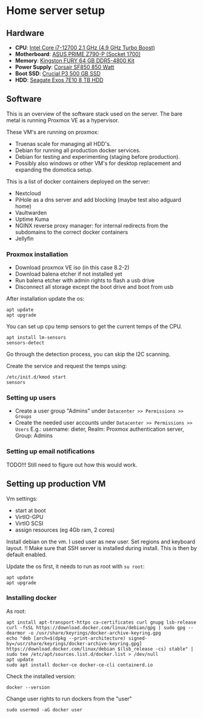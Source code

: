 # Home server setup

## Hardware

- **CPU**: [Intel Core i7-12700 2.1 GHz (4.9 GHz Turbo Boost)](https://www.alternate.be/Intel/Core-i7-12700-2-1-GHz-(4-9-GHz-Turbo-Boost)-socket-1700-processor/html/product/1778354)
- **Motherboard**: [ASUS PRIME Z790-P (Socket 1700)](https://www.alternate.be/ASUS/PRIME-Z790-P-socket-1700-moederbord/html/product/1868082)
- **Memory**: [Kingston FURY 64 GB DDR5-4800 Kit](https://www.alternate.be/Kingston-FURY/64-GB-DDR5-4800-Kit-werkgeheugen/html/product/1826099)
- **Power Supply**: [Corsair SF850 850 Watt](https://www.alternate.be/Corsair/SF850-850-Watt-voeding/html/product/100061554)
- **Boot SSD**: [Crucial P3 500 GB SSD](https://www.alternate.be/Crucial/P3-500-GB-SSD/html/product/1854379)
- **HDD**: [Seagate Exos 7E10 8 TB HDD](https://www.alternate.be/Seagate/Exos-7E10-8-TB-harde-schijf/html/product/1789459)

## Software
This is an overview of the software stack used on the server.
The bare metal is running Proxmox VE as a hypervisor.

These VM's are running on proxmox:
- Truenas scale for managing all HDD's.
- Debian for running all production docker services.
- Debian for testing and experimenting (staging before production).
- Possibly also windows or other VM's for desktop replacement and expanding the domotica setup.

This is a list of docker containers deployed on the server:
- Nextcloud
- PiHole as a dns server and add blocking (maybe test also adguard home)
- Vaultwarden
- Uptime Kuma
- NGINX reverse proxy manager: for internal redirects from the subdomains to the correct docker containers
- Jellyfin

### Proxmox installation
- Download proxmox VE iso (in this case 8.2-2)
- Download balena etcher if not installed yet
- Run balena etcher with admin rights to flash a usb drive
- Disconnect all storage except the boot drive and boot from usb

After installation update the os:
```
apt update
apt upgrade
```

You can set up cpu temp sensors to get the current temps of the CPU.
```
apt install lm-sensors
sensors-detect
```

Go through the detection process, you can skip the I2C scanning.

Create the service and request the temps using:
```
/etc/init.d/kmod start
sensors
```

### Setting up users
- Create a user group "Admins" under ``Datacenter >> Permissions >> Groups``
- Create the needed user accounts under ``Datacenter >> Permissions >> Users``
    E.g.: username: dieter, Realm: Proxmox authentication server, Group: Admins

### Setting up email notifications
TODO!!!
Still need to figure out how this would work.

## Setting up production VM
Vm settings:
- start at boot
- VirtIO-GPU
- VirtIO SCSI
- assign resources (eg 4Gb ram, 2 cores)

Install debian on the vm.
I used user as new user.
Set regions and keyboard layout.
!! Make sure that SSH server is installed during install. This is then by default enabled.

Update the os first, it needs to run as root with ``su root``:
```
apt update
apt upgrade
```

### Installing docker
As root:
```
apt install apt-transport-https ca-certificates curl gnupg lsb-release
curl -fsSL https://download.docker.com/linux/debian/gpg | sudo gpg --dearmor -o /usr/share/keyrings/docker-archive-keyring.gpg
echo "deb [arch=$(dpkg --print-architecture) signed-by=/usr/share/keyrings/docker-archive-keyring.gpg] https://download.docker.com/linux/debian $(lsb_release -cs) stable" | sudo tee /etc/apt/sources.list.d/docker.list > /dev/null
apt update
sudo apt install docker-ce docker-ce-cli containerd.io
```

Check the installed version:
```
docker --version
```

Change user rights to run dockers from the "user"
```
sudo usermod -aG docker user
```
